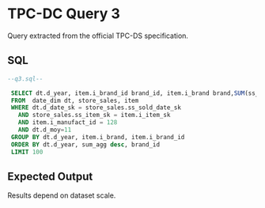 # TPC-DC Query 3

Query extracted from the official TPC-DS specification.

## SQL
```sql
--q3.sql--

 SELECT dt.d_year, item.i_brand_id brand_id, item.i_brand brand,SUM(ss_ext_sales_price) sum_agg
 FROM  date_dim dt, store_sales, item
 WHERE dt.d_date_sk = store_sales.ss_sold_date_sk
   AND store_sales.ss_item_sk = item.i_item_sk
   AND item.i_manufact_id = 128
   AND dt.d_moy=11
 GROUP BY dt.d_year, item.i_brand, item.i_brand_id
 ORDER BY dt.d_year, sum_agg desc, brand_id
 LIMIT 100
```

## Expected Output
Results depend on dataset scale.
